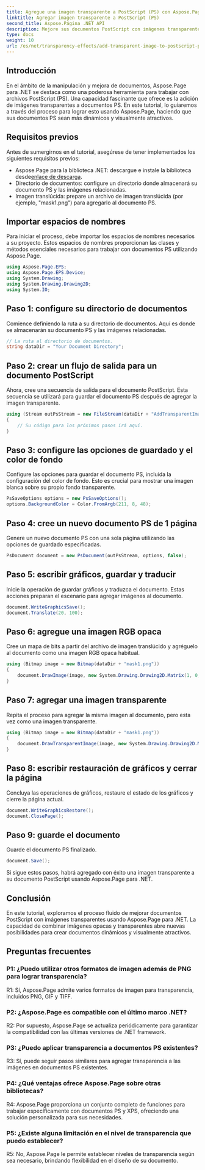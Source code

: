 ```yaml
---
title: Agregue una imagen transparente a PostScript (PS) con Aspose.Page
linktitle: Agregar imagen transparente a PostScript (PS)
second_title: Aspose.Página .NET API
description: Mejore sus documentos PostScript con imágenes transparentes utilizando Aspose.Page para .NET. Siga nuestra guía paso a paso para obtener resultados dinámicos y visualmente atractivos.
type: docs
weight: 10
url: /es/net/transparency-effects/add-transparent-image-to-postscript-ps/
---
```

## Introducción

En el ámbito de la manipulación y mejora de documentos, Aspose.Page para .NET se destaca como una poderosa herramienta para trabajar con archivos PostScript (PS). Una capacidad fascinante que ofrece es la adición de imágenes transparentes a documentos PS. En este tutorial, lo guiaremos a través del proceso para lograr esto usando Aspose.Page, haciendo que sus documentos PS sean más dinámicos y visualmente atractivos.

## Requisitos previos

Antes de sumergirnos en el tutorial, asegúrese de tener implementados los siguientes requisitos previos:

-  Aspose.Page para la biblioteca .NET: descargue e instale la biblioteca desde[enlace de descarga](https://releases.aspose.com/page/net/).
- Directorio de documentos: configure un directorio donde almacenará su documento PS y las imágenes relacionadas.
- Imagen translúcida: prepare un archivo de imagen translúcida (por ejemplo, "mask1.png") para agregarlo al documento PS.

## Importar espacios de nombres

Para iniciar el proceso, debe importar los espacios de nombres necesarios a su proyecto. Estos espacios de nombres proporcionan las clases y métodos esenciales necesarios para trabajar con documentos PS utilizando Aspose.Page.

```csharp
using Aspose.Page.EPS;
using Aspose.Page.EPS.Device;
using System.Drawing;
using System.Drawing.Drawing2D;
using System.IO;
```

## Paso 1: configure su directorio de documentos

Comience definiendo la ruta a su directorio de documentos. Aquí es donde se almacenarán su documento PS y las imágenes relacionadas.

```csharp
// La ruta al directorio de documentos.
string dataDir = "Your Document Directory";
```

## Paso 2: crear un flujo de salida para un documento PostScript

Ahora, cree una secuencia de salida para el documento PostScript. Esta secuencia se utilizará para guardar el documento PS después de agregar la imagen transparente.

```csharp
using (Stream outPsStream = new FileStream(dataDir + "AddTransparentImage_outPS.ps", FileMode.Create))
{
    // Su código para los próximos pasos irá aquí.
}
```

## Paso 3: configure las opciones de guardado y el color de fondo

Configure las opciones para guardar el documento PS, incluida la configuración del color de fondo. Esto es crucial para mostrar una imagen blanca sobre su propio fondo transparente.

```csharp
PsSaveOptions options = new PsSaveOptions();
options.BackgroundColor = Color.FromArgb(211, 8, 48);
```

## Paso 4: cree un nuevo documento PS de 1 página

Genere un nuevo documento PS con una sola página utilizando las opciones de guardado especificadas.

```csharp
PsDocument document = new PsDocument(outPsStream, options, false);
```

## Paso 5: escribir gráficos, guardar y traducir

Inicie la operación de guardar gráficos y traduzca el documento. Estas acciones preparan el escenario para agregar imágenes al documento.

```csharp
document.WriteGraphicsSave();
document.Translate(20, 100);
```

## Paso 6: agregue una imagen RGB opaca

Cree un mapa de bits a partir del archivo de imagen translúcido y agréguelo al documento como una imagen RGB opaca habitual.

```csharp
using (Bitmap image = new Bitmap(dataDir + "mask1.png"))
{
    document.DrawImage(image, new System.Drawing.Drawing2D.Matrix(1, 0, 0, 1, 100, 0), Color.Empty);
}
```

## Paso 7: agregar una imagen transparente

Repita el proceso para agregar la misma imagen al documento, pero esta vez como una imagen transparente.

```csharp
using (Bitmap image = new Bitmap(dataDir + "mask1.png"))
{
    document.DrawTransparentImage(image, new System.Drawing.Drawing2D.Matrix(1, 0, 0, 1, 350, 0), 255);
}
```

## Paso 8: escribir restauración de gráficos y cerrar la página

Concluya las operaciones de gráficos, restaure el estado de los gráficos y cierre la página actual.

```csharp
document.WriteGraphicsRestore();
document.ClosePage();
```

## Paso 9: guarde el documento

Guarde el documento PS finalizado.

```csharp
document.Save();
```

Si sigue estos pasos, habrá agregado con éxito una imagen transparente a su documento PostScript usando Aspose.Page para .NET.

## Conclusión

En este tutorial, exploramos el proceso fluido de mejorar documentos PostScript con imágenes transparentes usando Aspose.Page para .NET. La capacidad de combinar imágenes opacas y transparentes abre nuevas posibilidades para crear documentos dinámicos y visualmente atractivos.

## Preguntas frecuentes

### P1: ¿Puedo utilizar otros formatos de imagen además de PNG para lograr transparencia?

R1: Sí, Aspose.Page admite varios formatos de imagen para transparencia, incluidos PNG, GIF y TIFF.

### P2: ¿Aspose.Page es compatible con el último marco .NET?

R2: Por supuesto, Aspose.Page se actualiza periódicamente para garantizar la compatibilidad con las últimas versiones de .NET framework.

### P3: ¿Puedo aplicar transparencia a documentos PS existentes?

R3: Sí, puede seguir pasos similares para agregar transparencia a las imágenes en documentos PS existentes.

### P4: ¿Qué ventajas ofrece Aspose.Page sobre otras bibliotecas?

R4: Aspose.Page proporciona un conjunto completo de funciones para trabajar específicamente con documentos PS y XPS, ofreciendo una solución personalizada para sus necesidades.

### P5: ¿Existe alguna limitación en el nivel de transparencia que puedo establecer?

R5: No, Aspose.Page le permite establecer niveles de transparencia según sea necesario, brindando flexibilidad en el diseño de su documento.
